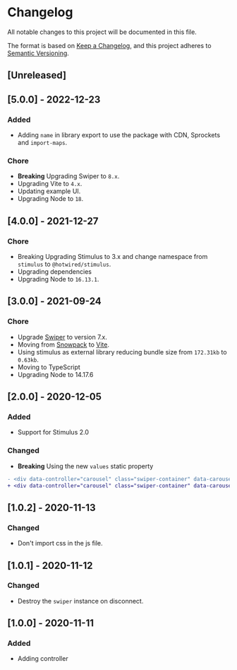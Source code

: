 # Changelog
All notable changes to this project will be documented in this file.

The format is based on [Keep a Changelog](https://keepachangelog.com/en/1.0.0/),
and this project adheres to [Semantic Versioning](https://semver.org/spec/v2.0.0.html).

## [Unreleased]

## [5.0.0] - 2022-12-23

### Added

- Adding `name` in library export to use the package with CDN, Sprockets and `import-maps`.

### Chore

- **Breaking** Upgrading Swiper to `8.x`.
- Upgrading Vite to `4.x`.
- Updating example UI.
- Upgrading Node to `18`.

## [4.0.0] - 2021-12-27

### Chore

- Breaking Upgrading Stimulus to 3.x and change namespace from `stimulus` to `@hotwired/stimulus`.
- Upgrading dependencies
- Upgrading Node to `16.13.1`.

## [3.0.0] - 2021-09-24

### Chore

- Upgrade [Swiper](https://swiperjs.com/) to version 7.x.
- Moving from [Snowpack](https://www.snowpack.dev/) to [Vite](https://github.com/vitejs/vite).
- Using stimulus as external library reducing bundle size from `172.31kb` to `0.63kb`.
- Moving to TypeScript
- Upgrading Node to 14.17.6


## [2.0.0] - 2020-12-05

### Added

- Support for Stimulus 2.0

### Changed

- **Breaking** Using the new `values` static property

```diff
- <div data-controller="carousel" class="swiper-container" data-carousel-options="{'direction': 'vertical'}">
+ <div data-controller="carousel" class="swiper-container" data-carousel-options-value='{"direction": "vertical"}'>
```

## [1.0.2] - 2020-11-13

### Changed
- Don't import css in the js file.

## [1.0.1] - 2020-11-12

### Changed
- Destroy the `swiper` instance on disconnect.

## [1.0.0] - 2020-11-11

### Added

- Adding controller
